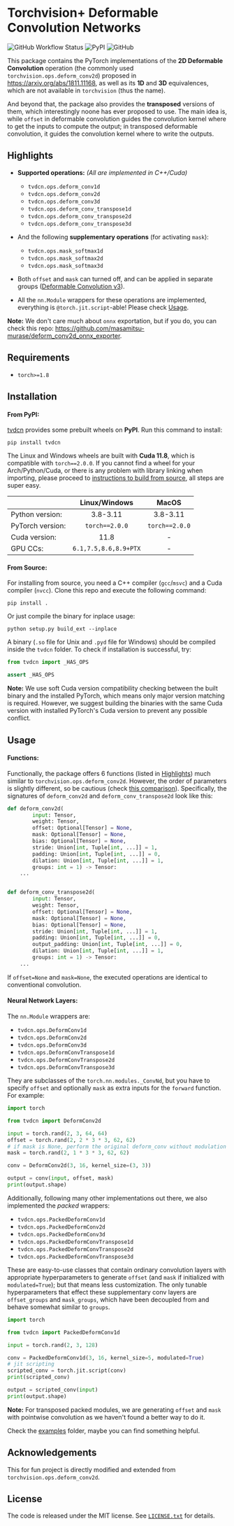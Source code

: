 Torchvision+ Deformable Convolution Networks
========
![GitHub Workflow Status](https://img.shields.io/github/actions/workflow/status/inspiros/tvdcn/build_wheels.yml)
![PyPI](https://img.shields.io/pypi/v/tvdcn)
![GitHub](https://img.shields.io/github/license/inspiros/tvdcn)

This package contains the PyTorch implementations of the **2D Deformable Convolution** operation
(the commonly used  `torchvision.ops.deform_conv2d`) proposed in https://arxiv.org/abs/1811.11168,
as well as its **1D** and **3D** equivalences, which are not available in `torchvision` (thus the name).

And beyond that, the package also provides the **transposed** versions of them,
which interestingly noone has ever proposed to use.
The main idea is, while `offset` in deformable convolution guides the convolution kernel where to get the inputs to
compute the output; in transposed deformable convolution, it guides the convolution kernel where to write the outputs.

## Highlights

- **Supported operations:** _(All are implemented in C++/Cuda)_

  - `tvdcn.ops.deform_conv1d`
  - `tvdcn.ops.deform_conv2d`
  - `tvdcn.ops.deform_conv3d`
  - `tvdcn.ops.deform_conv_transpose1d`
  - `tvdcn.ops.deform_conv_transpose2d`
  - `tvdcn.ops.deform_conv_transpose3d`

- And the following **supplementary operations** (for activating `mask`):
  - `tvdcn.ops.mask_softmax1d`
  - `tvdcn.ops.mask_softmax2d`
  - `tvdcn.ops.mask_softmax3d`

- Both `offset` and `mask` can turned off, and can be applied in separate groups
  ([Deformable Convolution v3](https://arxiv.org/abs/2211.05778)).

- All the `nn.Module` wrappers for these operations are implemented,
  everything is `@torch.jit.script`-able! Please check [Usage](#usage).

**Note:** We don't care much about `onnx` exportation, but if you do, you can check this repo:
https://github.com/masamitsu-murase/deform_conv2d_onnx_exporter.

## Requirements

- `torch>=1.8`

## Installation

#### From PyPI:

[tvdcn](https://pypi.org/project/tvdcn) provides some prebuilt wheels on **PyPI**.
Run this command to install:

```terminal
pip install tvdcn
```

The Linux and Windows wheels are built with **Cuda 11.8**, which is compatible with `torch==2.0.0`.
If you cannot find a wheel for your Arch/Python/Cuda, or there is any problem with library linking when importing,
please proceed to [instructions to build from source](#from-source), all steps are super easy.

|                  |     Linux/Windows     |     MacOS      |
|------------------|:---------------------:|:--------------:|
| Python version:  |       3.8-3.11        |    3.8-3.11    |
| PyTorch version: |    `torch==2.0.0`     | `torch==2.0.0` |
| Cuda version:    |         11.8          |       -        |
| GPU CCs:         | `6.1,7.5,8.6,8.9+PTX` |       -        |

#### From Source:

For installing from source, you need a C++ compiler (`gcc`/`msvc`) and a Cuda compiler (`nvcc`).
Clone this repo and execute the following command:

```terminal
pip install .
```

Or just compile the binary for inplace usage:

```terminal
python setup.py build_ext --inplace
```

A binary (`.so` file for Unix and `.pyd` file for Windows) should be compiled inside the `tvdcn` folder.
To check if installation is successful, try:

```python
from tvdcn import _HAS_OPS

assert _HAS_OPS
```

**Note:** We use soft Cuda version compatibility checking between the built binary and the installed PyTorch,
which means only major version matching is required.
However, we suggest building the binaries with the same Cuda version with installed PyTorch's Cuda version to prevent
any possible conflict.

## Usage

#### Functions:

Functionally, the package offers 6 functions (listed in [Highlights](#highlights)) much similar to
`torchvision.ops.deform_conv2d`.
However, the order of parameters is slightly different, so be cautious
(check [this comparison](tests/test_compatibility_with_torchvision.py)).
Specifically, the signatures of `deform_conv2d` and `deform_conv_transpose2d` look like this:

```python
def deform_conv2d(
        input: Tensor,
        weight: Tensor,
        offset: Optional[Tensor] = None,
        mask: Optional[Tensor] = None,
        bias: Optional[Tensor] = None,
        stride: Union[int, Tuple[int, ...]] = 1,
        padding: Union[int, Tuple[int, ...]] = 0,
        dilation: Union[int, Tuple[int, ...]] = 1,
        groups: int = 1) -> Tensor:
    ...


def deform_conv_transpose2d(
        input: Tensor,
        weight: Tensor,
        offset: Optional[Tensor] = None,
        mask: Optional[Tensor] = None,
        bias: Optional[Tensor] = None,
        stride: Union[int, Tuple[int, ...]] = 1,
        padding: Union[int, Tuple[int, ...]] = 0,
        output_padding: Union[int, Tuple[int, ...]] = 0,
        dilation: Union[int, Tuple[int, ...]] = 1,
        groups: int = 1) -> Tensor:
    ...
```

If `offset=None` and `mask=None`, the executed operations are identical to conventional convolution.

#### Neural Network Layers:

The `nn.Module` wrappers are:

- `tvdcn.ops.DeformConv1d`
- `tvdcn.ops.DeformConv2d`
- `tvdcn.ops.DeformConv3d`
- `tvdcn.ops.DeformConvTranspose1d`
- `tvdcn.ops.DeformConvTranspose2d`
- `tvdcn.ops.DeformConvTranspose3d`

They are subclasses of the `torch.nn.modules._ConvNd`,
but you have to specify `offset` and optionally `mask` as extra inputs for the `forward` function.
For example:

```python
import torch

from tvdcn import DeformConv2d

input = torch.rand(2, 3, 64, 64)
offset = torch.rand(2, 2 * 3 * 3, 62, 62)
# if mask is None, perform the original deform_conv without modulation (v2)
mask = torch.rand(2, 1 * 3 * 3, 62, 62)

conv = DeformConv2d(3, 16, kernel_size=(3, 3))

output = conv(input, offset, mask)
print(output.shape)
```

Additionally, following many other implementations out there, we also implemented the _packed_ wrappers:

- `tvdcn.ops.PackedDeformConv1d`
- `tvdcn.ops.PackedDeformConv2d`
- `tvdcn.ops.PackedDeformConv3d`
- `tvdcn.ops.PackedDeformConvTranspose1d`
- `tvdcn.ops.PackedDeformConvTranspose2d`
- `tvdcn.ops.PackedDeformConvTranspose3d`

These are easy-to-use classes that contain ordinary convolution layers with appropriate hyperparameters to generate
`offset` (and `mask` if initialized with `modulated=True`);
but that means less customization.
The only tunable hyperparameters that effect these supplementary conv layers are `offset_groups` and `mask_groups`,
which have been decoupled from and behave somewhat similar to `groups`.

```python
import torch

from tvdcn import PackedDeformConv1d

input = torch.rand(2, 3, 128)

conv = PackedDeformConv1d(3, 16, kernel_size=5, modulated=True)
# jit scripting
scripted_conv = torch.jit.script(conv)
print(scripted_conv)

output = scripted_conv(input)
print(output.shape)
```

**Note:** For transposed packed modules, we are generating `offset` and `mask` with pointwise convolution
as we haven't found a better way to do it.

Check the [examples](examples) folder, maybe you can find something helpful.

## Acknowledgements

This for fun project is directly modified and extended from `torchvision.ops.deform_conv2d`.

## License

The code is released under the MIT license. See [`LICENSE.txt`](LICENSE.txt) for details.
